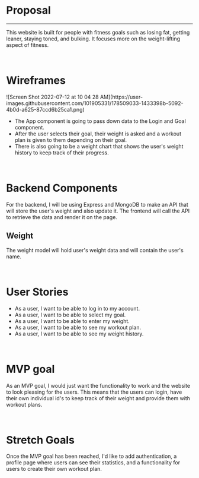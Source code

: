 <h1>Proposal</h1>
<hr>
<p>This website is built for people with fitness goals such as losing fat, getting leaner, staying toned, and bulking. It focuses more on the weight-lifting aspect of fitness. </p>
<br>
<h1>Wireframes</h1>
![Screen Shot 2022-07-12 at 10 04 28 AM](https://user-images.githubusercontent.com/101905331/178509033-1433398b-5092-4b0d-a625-87ccd6b25ca1.png)

<ul>
    <li>The App component is going to pass down data to the Login and Goal component.
</li>
    <li>After the user selects their goal, their weight is asked and a workout plan is given to them depending on their goal.</li>
    <li>There is also going to be a weight chart that shows the user's weight history to keep track of their progress.</li>
</ul>
<br>
<h1>Backend Components</h1>
<p>For the backend, I will be using Express and MongoDB to make an API that will store the user's weight and also update it. The frontend will call the API to retrieve the data and render it on the page.
</p>
<h2>Weight</h2>
<p>The weight model will hold user's weight data and will contain the user's name.</p>
<br>
<h1>User Stories</h1>
<ul>
    <li>As a user, I want to be able to log in to my account.</li>
    <li>As a user, I want to be able to select my goal.</li>
    <li>As a user, I want to be able to enter my weight.</li>
    <li>As a user, I want to be able to see my workout plan.</li>
    <li>As a user, I want to be able to see my weight history.</li>
</ul>
<br>
<h1>MVP goal</h1>
<p>As an MVP goal, I would just want the functionality to work and the website to look pleasing for the users. This means that the users can login, have their own individual id's to keep track of their weight and provide them with workout plans.</p>
<br>
<h1>Stretch Goals</h1>
<p>Once the MVP goal has been reached, I'd like to add authentication, a profile page where users can see their statistics, and a functionality for users to create their own workout plan.</p>
